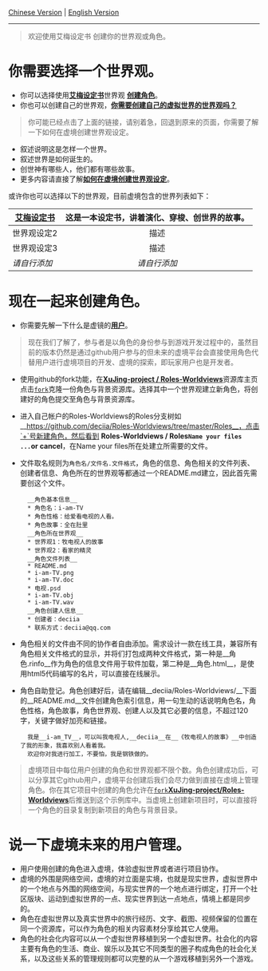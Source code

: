  [Chinese Version](https://github.com/XuJing-project/Roles-Worldviews) | [English Version](https://github.com/XuJing-project/Roles-Worldviews/tree/master/en)

---

>欢迎使用艾梅设定书 创建你的世界观或角色。

你需要选择一个世界观。
======

* 你可以选择使用[__艾梅设定书__](/README/艾梅设定书.md)世界观 [__创建角色__](#创建角色)。
* 你也可以创建自己的世界观，[__你需要创建自己的虚拟世界的世界观吗？__](https://github.com/XuJing-project/AiMeiSettingBook/wiki/_new)

>你可能已经点击了上面的链接，请别着急，回退到原来的页面，你需要了解一下如何在虚境创建世界观设定。

* 叙述说明这是怎样一个世界。
* 叙述世界是如何诞生的。
* 创世神有哪些人，他们都有哪些故事。
* 更多内容请直接了解[__如何在虚境创建世界观设定__](/README/如何创建一个虚境世界观.md)。

或许你也可以选择以下的世界观，目前虚境包含的世界列表如下：

[艾梅设定书 ](/README/艾梅设定书.md) |这是一本设定书，讲着演化、穿梭、创世界的故事。  | 
------|:------:|
世界观设定2  | 描述 | 
世界观设定3| 描述 | 
*请自行添加*  | *请自行添加* | 

<a name="创建角色" id="创建角色"></a>

现在一起来创建角色。
=======

* 你需要先解一下什么是虚镜的[__用户__](https://github.com/XuJing-project/Roles-Worldviews/blob/master/README/%E7%94%A8%E6%88%B7%E6%A8%A1%E5%9D%97%E4%BB%8B%E7%BB%8D.md)。

>现在我们了解了，参与者是以角色的身份参与到游戏开发过程中的，虽然目前的版本仍然是通过github用户参与的但未来的虚境平台会直接使用角色代替用户进行虚境项目的开发、虚境的探索，即玩家用户也是开发者。

* 使用github的fork功能，在[__XuJing-project / Roles-Worldviews__](https://github.com/deciia/Roles-Worldviews)资源库主页点击[`fork`](https://github.com/XuJing-project/AiMeiSettingBook/fork)克隆一份角色与背景资源库。选择其中一个世界观建立新角色，将创建好的角色提交至角色与背景资源库。

* 进入自己帐户的Roles-Worldviews的Roles分支树如 __https://github.com/deciia/Roles-Worldviews/tree/master/Roles__，点击`+`号新建角色，然后看到 __Roles-Worldviews / Roles`Name your files ...`or cancel__，在Name your files所在处建立所需要的文件。

* 文件取名规则为`角色名/文件名.文件格式`，角色的信息、角色相关的文件列表、创建者信息、角色所在的世界观等都通过一个README.md建立，因此首先需要创这个文件。
 
        __角色基本信息__
        * 角色名：i-am-TV
        * 角色性格：给爱看电视的人看。
        * 角色故事：全在肚里
        __角色所在世界观__
        * 世界观1：牧电视人的故事
        * 世界观2：看家的精灵
        __角色文件列表__
        * README.md
        * i-am-TV.png
        * i-am-TV.doc
        * 电视.psd
        * i-am-TV.obj
        * i-am-TV.wav
        __角色创建人信息__
        * 创建者：deciia
        * 联系方式：deciia@qq.com

* 角色相关的文件由不同的协作者自由添加。需求设计一款在线工具，兼容所有角色相关文件格式的显示，并将们打包成两种文件格式，第一种是__角色.rinfo__作为角色的信息文件用于软件加载，第二种是__角色.html__，是使用html5代码编写的名片，可以直接在线展示。

* 角色自助登记。角色创建好后，请在编辑__deciia/Roles-Worldviews/__下面的__README.md__文件创建角色索引信息，用一句生动的话说明角色名，角色性格，角色故事，角色世界观、创建人以及其它必要的信息，不超过120字，关键字做好加亮和链接。

        我是__i-am_TV__，可以叫我电视人,__deciia__在__《牧电视人的故事》__中创造了我的形象，我喜欢别人看着我。
        欢迎你对我进行加工，不要怕，我是钢铁做的。

>虚境项目中每位用户创建的角色和世界观都不限个数。角色创建成功后，可以分享其它github用户，虚境平台创建后我们会尽力做到直接在虚境上管理角色。你在其它项目中创建的角色允许在[`fork`](https://github.com/XuJing-project/Roles-Worldviews/fork)[__XuJing-project/Roles-Worldviews__](https://github.com/XuJing-project/Roles-Worldviews)后推送到这个示例库中。当虚境上创建新项目时，可以直接将一个角色的目录复制到新项目的角色与背景目录。


说一下虚境未来的用户管理。
========

* 用户使用创建的角色进入虚境，体验虚拟世界或者进行项目协作。
* 虚境的外围是网络空间，虚境的对立面是实境，也就是现实世界，虚拟世界中的一个地点与外围的网络空间，与现实世界的一个地点进行绑定，打开一个社区版块、运动到虚拟世界的一点、现实世界到达一点地点，情境上都是同步的。
* 角色在虚拟世界以及真实世界中的旅行经历、文字、截图、视频保留的位置在同一个资源库，可以作为角色的相关内容素材分享给其它人使用。
* 角色的社会化内容可以从一个虚拟世界移植到另一个虚拟世界。社会化的内容主要有角色的生活、商业、娱乐以及其它不同类型的圈子构成角色的社会化关系，以及这些关系的管理规则都可以完整的从一个游戏移植到另外一个游戏。






